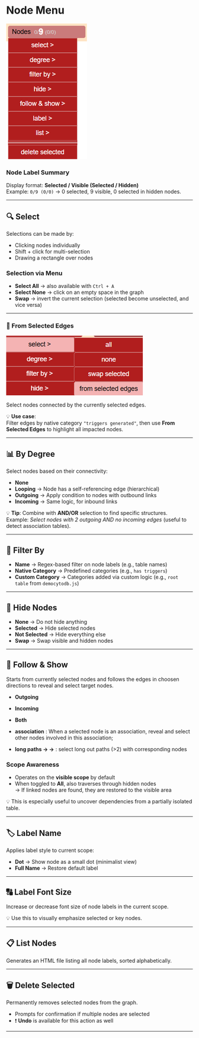 # Node Menu

![Node Menu](./img/nodesMenu.png)

### Node Label Summary

Display format: **Selected / Visible (Selected / Hidden)**  
Example: `0/9 (0/0)` → 0 selected, 9 visible, 0 selected in hidden nodes.

---

## 🔍 Select

Selections can be made by:
- Clicking nodes individually
- Shift + click for multi-selection
- Drawing a rectangle over nodes

### Selection via Menu

- **Select All** → also available with `Ctrl + A`
- **Select None** → click on an empty space in the graph
- **Swap** → invert the current selection (selected become unselected, and vice versa)

---

### 🎯 From Selected Edges

![From Selected Edges](./img/fromSelectedEdges.png)

Select nodes connected by the currently selected edges.

💡 **Use case**:  
Filter edges by native category `"triggers generated"`, then use **From Selected Edges** to highlight all impacted nodes.

---

## 📊 By Degree

Select nodes based on their connectivity:

- **None**
- **Looping** → Node has a self-referencing edge (hierarchical)
- **Outgoing** → Apply condition to nodes with outbound links
- **Incoming** → Same logic, for inbound links

💡 **Tip**: Combine with **AND/OR** selection to find specific structures.  
Example: *Select nodes with 2 outgoing AND no incoming edges* (useful to detect association tables).

---

## 🔎 Filter By

- **Name** → Regex-based filter on node labels (e.g., table names)
- **Native Category** → Predefined categories (e.g., `has triggers`)
- **Custom Category** → Categories added via custom logic (e.g., `root table` from `democytodb.js`)

---

## 🙈 Hide Nodes

- **None** → Do not hide anything
- **Selected** → Hide selected nodes
- **Not Selected** → Hide everything else
- **Swap** → Swap visible and hidden nodes

---

## 🔗 Follow & Show
Starts from currently selected nodes and follows the edges in choosen directions to reveal and select target nodes.   
- **Outgoing**
- **Incoming**
- **Both**   
- **association** :  When a selected node is an association, reveal and select other nodes involved in this association;   

- **long paths -> ->** :  select long out paths (>2) with corresponding nodes   


### Scope Awareness

- Operates on the **visible scope** by default
- When toggled to **All**, also traverses through hidden nodes  
  → If linked nodes are found, they are restored to the visible area

💡 This is especially useful to uncover dependencies from a partially isolated table.

---

## 🏷️ Label Name

Applies label style to current scope:

- **Dot** → Show node as a small dot (minimalist view)
- **Full Name** → Restore default label

---

## 🔠 Label Font Size

Increase or decrease font size of node labels in the current scope.

💡 Use this to visually emphasize selected or key nodes.

---

## 📋 List Nodes

Generates an HTML file listing all node labels, sorted alphabetically.

---

## 🗑️ Delete Selected

Permanently removes selected nodes from the graph.

- Prompts for confirmation if multiple nodes are selected
- ❗ **Undo** is available for this action as well

---
